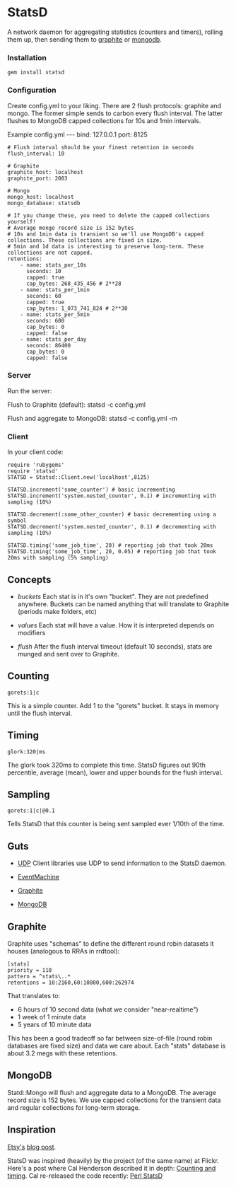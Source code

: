 StatsD
======

A network daemon for aggregating statistics (counters and timers), rolling them up, then sending them to [graphite][graphite] or [mongodb][mongodb].


### Installation

    gem install statsd

### Configuration

Create config.yml to your liking. There are 2 flush protocols: graphite and mongo. The former simple sends to carbon every flush interval. The latter flushes to MongoDB capped collections for 10s and 1min intervals.

Example config.yml
    ---
    bind: 127.0.0.1
    port: 8125

    # Flush interval should be your finest retention in seconds
    flush_interval: 10        

    # Graphite
    graphite_host: localhost
    graphite_port: 2003

    # Mongo
    mongo_host: localhost
    mongo_database: statsdb

    # If you change these, you need to delete the capped collections yourself!
    # Average mongo record size is 152 bytes
    # 10s and 1min data is transient so we'll use MongoDB's capped collections. These collections are fixed in size.
    # 5min and 1d data is interesting to preserve long-term. These collections are not capped.
    retentions: 
        - name: stats_per_10s
          seconds: 10
          capped: true
          cap_bytes: 268_435_456 # 2**28
        - name: stats_per_1min
          seconds: 60
          capped: true
          cap_bytes: 1_073_741_824 # 2**30
        - name: stats_per_5min
          seconds: 600
          cap_bytes: 0 
          capped: false
        - name: stats_per_day
          seconds: 86400
          cap_bytes: 0 
          capped: false


### Server
Run the server:

Flush to Graphite (default):
    statsd -c config.yml 

Flush and aggregate to MongoDB:
    statsd -c config.yml -m

### Client    
In your client code:

    require 'rubygems'
    require 'statsd'
    STATSD = Statsd::Client.new('localhost',8125)

    STATSD.increment('some_counter') # basic incrementing
    STATSD.increment('system.nested_counter', 0.1) # incrementing with sampling (10%)

    STATSD.decrement(:some_other_counter) # basic decrememting using a symbol
    STATSD.decrement('system.nested_counter', 0.1) # decrementing with sampling (10%)

    STATSD.timing('some_job_time', 20) # reporting job that took 20ms
    STATSD.timing('some_job_time', 20, 0.05) # reporting job that took 20ms with sampling (5% sampling)

Concepts
--------

* *buckets*
  Each stat is in it's own "bucket". They are not predefined anywhere. Buckets can be named anything that will translate to Graphite (periods make folders, etc)

* *values*
  Each stat will have a value. How it is interpreted depends on modifiers
  
* *flush*
  After the flush interval timeout (default 10 seconds), stats are munged and sent over to Graphite.

Counting
--------

    gorets:1|c

This is a simple counter. Add 1 to the "gorets" bucket. It stays in memory until the flush interval.


Timing
------

    glork:320|ms

The glork took 320ms to complete this time. StatsD figures out 90th percentile, average (mean), lower and upper bounds for the flush interval.

Sampling
--------

    gorets:1|c|@0.1

Tells StatsD that this counter is being sent sampled ever 1/10th of the time.


Guts
----

* [UDP][udp]
  Client libraries use UDP to send information to the StatsD daemon.

* [EventMachine][eventmachine]
* [Graphite][graphite]
* [MongoDB][mongodb]


Graphite
--------

Graphite uses "schemas" to define the different round robin datasets it houses (analogous to RRAs in rrdtool):

    [stats]
    priority = 110 
    pattern = ^stats\..*
    retentions = 10:2160,60:10080,600:262974

That translates to:

* 6 hours of 10 second data (what we consider "near-realtime")
* 1 week of 1 minute data
* 5 years of 10 minute data

This has been a good tradeoff so far between size-of-file (round robin databases are fixed size) and data we care about. Each "stats" database is about 3.2 megs with these retentions.


MongoDB
-------------

Statd::Mongo will flush and aggregate data to a MongoDB. The average record size is 152 bytes. We use capped collections for the transient data and regular collections for long-term storage. 

Inspiration
-----------
[Etsy's][etsy] [blog post][blog post].

StatsD was inspired (heavily) by the project (of the same name) at Flickr. Here's a post where Cal Henderson described it in depth:
[Counting and timing](http://code.flickr.com/blog/2008/10/27/counting-timing/). Cal re-released the code recently: [Perl StatsD](https://github.com/iamcal/Flickr-StatsD)


[graphite]: http://graphite.wikidot.com
[etsy]: http://www.etsy.com
[blog post]: http://codeascraft.etsy.com/2011/02/15/measure-anything-measure-everything/
[udp]: http://enwp.org/udp
[eventmachine]: http://rubyeventmachine.com/
[mongodb]: http://www.mongodb.org/
